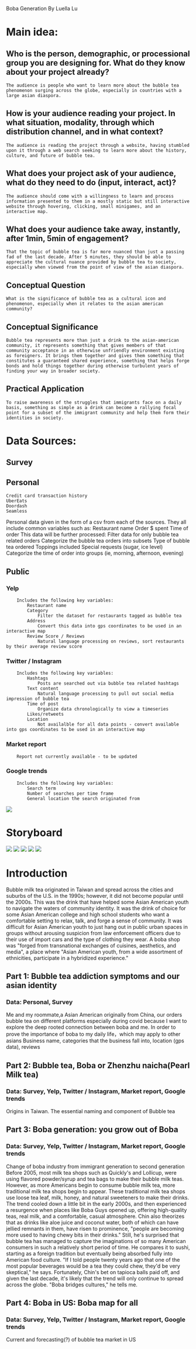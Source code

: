Boba Generation
By Luella Lu

# Main idea:
## Who is the person, demographic, or processional group you are designing for. What do they know about your project already?
	The audience is people who want to learn more about the bubble tea phenomenon surging across the globe, especially in countries with a large asian diaspora.
## How is your audience reading your project. In what situation, modality, through which distribution channel, and in what context?
	The audience is reading the project through a website, having stumbled upon it through a web search seeking to learn more about the history, culture, and future of bubble tea.
## What does your project ask of your audience, what do they need to do (input, interact, act)?
	The audience should come with a willingness to learn and process information presented to them in a mostly static but still interactive website through hovering, clicking, small minigames, and an interactive map.
## What does your audience take away, instantly, after 1min, 5min of engagement?
	That the topic of bubble tea is far more nuanced than just a passing fad of the last decade. After 5 minutes, they should be able to appreciate the cultural nuance provided by bubble tea to society, especially when viewed from the point of view of the asian diaspora. 
## Conceptual Question
	What is the significance of bubble tea as a cultural icon and phenomenon, especially when it relates to the asian american community? 
## Conceptual Significance
	Bubble tea represents more than just a drink to the asian-american community, it represents something that gives members of that community acceptance in an otherwise unfriendly environment existing as foreigners. It brings them together and gives them something that constitutes a guaranteed shared experience, something that helps forge bonds and hold things together during otherwise turbulent years of finding your way in broader society.
## Practical Application 
	To raise awareness of the struggles that immigrants face on a daily basis, something as simple as a drink can become a rallying focal point for a subset of the immigrant community and help them form their identities in society. 
 
# Data Sources:
## Survey 
## Personal
	Credit card transaction history
	UberEats
	Doordash
	Seamless
Personal data given in the form of a csv from each of the sources. 
They all include common variables such as:
	Restaurant name
	Order
	$ spent
	Time of order
This data will be further processed:
	Filter data for only bubble tea related orders
	Categorize the bubble tea orders into subsets 
		Type of bubble tea ordered
		Toppings included
		Special requests (sugar, ice level)
	Categorize the time of order into groups (ie, morning, afternoon, evening)
	
## Public
### Yelp
		Includes the following key variables:
			Restaurant name 
			Category
				Filter the dataset for restaurants tagged as bubble tea
			Address
				Convert this data into gps coordinates to be used in an interactive map
			Review Score / Reviews
				Natural language processing on reviews, sort restaurants by their average review score
### Twitter / Instagram
		Includes the following key variables:
			Hashtags
				Posts are searched out via bubble tea related hashtags
			Text content
				Natural language processing to pull out social media impression of bubble tea
			Time of post
				Organize data chronologically to view a timeseries
			Likes/retweets
			Location
				Not availalble for all data points - convert available into gps coordinates to be used in an interactive map
### Market report
		Report not currently available - to be updated
### Google trends
		Includes the following key variables:
			Search term
			Number of searches per time frame 
			General location the search originated from				
![](dataFlow.png)

# Storyboard
![](Storyboard-0.png)
![](Storyboard-1.png)
![](Storyboard-2.png)
![](Storyboard-3.png)
![](Storyboard-4.png)
# Introduction
Bubble milk tea originated in Taiwan and spread across the cities and suburbs of the U.S. in the 1990s; however, it did not become popular until the 2000s. This was the drink that have helped some Asian American youth to navigate the waters of community identity. It was the drink of choice for some Asian American college and high school students who want a comfortable setting to relax, talk, and forge a sense of community. It was difficult for Asian American youth to just hang out in public urban spaces in groups without arousing suspicion from law enforcement officers due to their use of import cars and the type of clothing they wear. A boba shop was "forged from transnational exchanges of cuisines, aesthetics, and media", a place where "Asian American youth, from a wide assortment of ethnicities, participate in a hybridized experience."
 
## Part 1: Bubble tea addiction symptoms and our asian identity
### Data: Personal, Survey

Me and my roommate,a Asian American originally from China, our orders bubble tea on different platforms especially during covid because I want to explore the deep rooted connection between boba and me. In order to prove the importance of boba to my daily life，which may apply to other asians
Business name, categories that the business fall into, location (gps data), reviews

## Part 2: Bubble tea, Boba or Zhenzhu naicha(Pearl Milk tea)
### Data: Survey, Yelp, Twitter / Instagram, Market report, Google trends	
Origins in  Taiwan. The essential naming and component of Bubble tea


## Part 3: Boba generation: you grow out of Boba
### Data: Survey, Yelp, Twitter / Instagram, Market report, Google trends	

Change of boba industry from immigrant generation to second generation 
Before 2005, most milk tea shops such as Quickly's and Lollicup, were using flavored powder/syrup and tea bags to make their bubble milk teas. However, as more Americans begin to consume bubble milk tea, more traditional milk tea shops begin to appear. These traditional milk tea shops use loose tea leaf, milk, honey, and natural sweeteners to make their drinks. 
The trend cooled down a little bit in the early 2000s, and then experienced a resurgence when places like Boba Guys opened up, offering high-quality teas, real milk, and a comfortable, casual atmosphere. Chin also theorizes that as drinks like aloe juice and coconut water, both of which can have jellied remnants in them, have risen to prominence, "people are becoming more used to having chewy bits in their drinks."
Still, he's surprised that bubble tea has managed to capture the imaginations of so many American consumers in such a relatively short period of time. He compares it to sushi, starting as a foreign tradition but eventually being absorbed fully into American food culture. "If I told people twenty years ago that one of the most popular beverages would be a tea they could chew, they'd be very skeptical," he says. Fortunately, Chin's bet on tapioca balls paid off, and given the last decade, it's likely that the trend will only continue to spread across the globe. "Boba bridges cultures," he tells me.
 
## Part 4: Boba in US: Boba map for all
### Data: Survey, Yelp, Twitter / Instagram, Market report, Google trends
Current and forecasting(?) of bubble tea market in US

